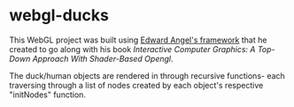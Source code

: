# webgl-ducks
This WebGL project was built using [Edward Angel's framework](https://github.com/esangel/WebGL) that he created to go along with his book *Interactive Computer Graphics: A Top-Down Approach With Shader-Based Opengl*.

The duck/human objects are rendered in through recursive functions- each traversing through a list of nodes created by each object's respective "initNodes" function.
